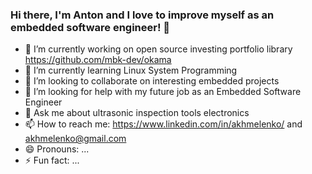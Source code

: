 ### Hi there, I'm Anton and I love to improve myself as an embedded software engineer! 👋


- 🔭 I’m currently working on open source investing portfolio library https://github.com/mbk-dev/okama
- 🌱 I’m currently learning Linux System Programming
- 👯 I’m looking to collaborate on interesting embedded projects
- 🤔 I’m looking for help with my future job as an Embedded Software Engineer
- 💬 Ask me about ultrasonic inspection tools electronics
- 📫 How to reach me: https://www.linkedin.com/in/akhmelenko/ and akhmelenko@gmail.com
- 😄 Pronouns: ...
- ⚡ Fun fact: ...

